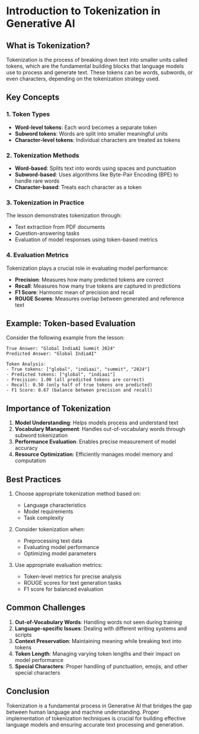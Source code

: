# Introduction to Tokenization in Generative AI

## What is Tokenization?

Tokenization is the process of breaking down text into smaller units called tokens, which are the fundamental building blocks that language models use to process and generate text. These tokens can be words, subwords, or even characters, depending on the tokenization strategy used.

## Key Concepts

### 1. Token Types
- **Word-level tokens**: Each word becomes a separate token
- **Subword tokens**: Words are split into smaller meaningful units
- **Character-level tokens**: Individual characters are treated as tokens

### 2. Tokenization Methods
- **Word-based**: Splits text into words using spaces and punctuation
- **Subword-based**: Uses algorithms like Byte-Pair Encoding (BPE) to handle rare words
- **Character-based**: Treats each character as a token

### 3. Tokenization in Practice
The lesson demonstrates tokenization through:
- Text extraction from PDF documents
- Question-answering tasks
- Evaluation of model responses using token-based metrics

### 4. Evaluation Metrics
Tokenization plays a crucial role in evaluating model performance:
- **Precision**: Measures how many predicted tokens are correct
- **Recall**: Measures how many true tokens are captured in predictions
- **F1 Score**: Harmonic mean of precision and recall
- **ROUGE Scores**: Measures overlap between generated and reference text

## Example: Token-based Evaluation

Consider the following example from the lesson:
```
True Answer: "Global IndiaAI Summit 2024"
Predicted Answer: "Global IndiaAI"

Token Analysis:
- True tokens: ["global", "indiaai", "summit", "2024"]
- Predicted tokens: ["global", "indiaai"]
- Precision: 1.00 (all predicted tokens are correct)
- Recall: 0.50 (only half of true tokens are predicted)
- F1 Score: 0.67 (balance between precision and recall)
```

## Importance of Tokenization

1. **Model Understanding**: Helps models process and understand text
2. **Vocabulary Management**: Handles out-of-vocabulary words through subword tokenization
3. **Performance Evaluation**: Enables precise measurement of model accuracy
4. **Resource Optimization**: Efficiently manages model memory and computation

## Best Practices

1. Choose appropriate tokenization method based on:
   - Language characteristics
   - Model requirements
   - Task complexity

2. Consider tokenization when:
   - Preprocessing text data
   - Evaluating model performance
   - Optimizing model parameters

3. Use appropriate evaluation metrics:
   - Token-level metrics for precise analysis
   - ROUGE scores for text generation tasks
   - F1 score for balanced evaluation

## Common Challenges

1. **Out-of-Vocabulary Words**: Handling words not seen during training
2. **Language-specific Issues**: Dealing with different writing systems and scripts
3. **Context Preservation**: Maintaining meaning while breaking text into tokens
4. **Token Length**: Managing varying token lengths and their impact on model performance
5. **Special Characters**: Proper handling of punctuation, emojis, and other special characters

## Conclusion

Tokenization is a fundamental process in Generative AI that bridges the gap between human language and machine understanding. Proper implementation of tokenization techniques is crucial for building effective language models and ensuring accurate text processing and generation. 